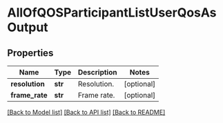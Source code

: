 # AllOfQOSParticipantListUserQosAsOutput

## Properties
Name | Type | Description | Notes
------------ | ------------- | ------------- | -------------
**resolution** | **str** | Resolution. | [optional] 
**frame_rate** | **str** | Frame rate. | [optional] 

[[Back to Model list]](../README.md#documentation-for-models) [[Back to API list]](../README.md#documentation-for-api-endpoints) [[Back to README]](../README.md)

